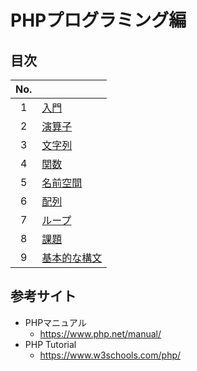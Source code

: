# PHPプログラミング編

## 目次

| No. |  |
| :---: | --- |
| 1 | [入門](./intro/index.md) |
| 2 | [演算子](./operators/index.md) |
| 3 | [文字列](./strings/index.md) |
| 4 | [関数](./functions/index.md) |
| 5 | [名前空間](./namespaces/index.md) |
| 6 | [配列](./arrays/index.md) |
| 7 | [ループ](./loops/index.md) |
| 8 | [課題](./exercises/index.md) |
| 9 | [基本的な構文](./basic-syntax/index.md) |

## 参考サイト

- PHPマニュアル
  - <https://www.php.net/manual/>
- PHP Tutorial
  - <https://www.w3schools.com/php/>

